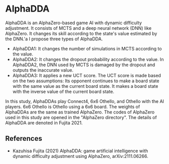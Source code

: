 # AlphaDDA

AlphaDDA is an AlphaZero-based game AI with dynamic difficulty adjustment.
It consists of MCTS and a deep neural network (DNN) like AlphaZero.
It changes its skill according to the state's value estimated by the DNN.'a
I propose three types of AlphaDDA.

- AlphaDDA1: It changes the number of simulations in MCTS according to the value.
- AlphaDDA2: It changes the dropout probability according to the value. In AlphaDDA2, the DNN used by MCTS is damaged by the dropout and outputs the inaccurate value.
- AlphaDDA3: It applies a new UCT score. The UCT score is made based on the two assumptions: Its opponent continues to make a board state with the same value as the current board state. It makes a board state with the inverse value of the current board state.

In this study, AlphaDDAs play Connect4, 6x6 Othello, and Othello with the AI players.
6x6 Othello is Othello using a 6x6 board.
The weights of AlphaDDAs are the same as trained AlphaZero.
The codes of AlphaZero used in this study are opened in the "AlphaZero directory".
The details of AlphaDDA are denoted in Fujita 2021.

## References

- Kazuhisa Fujita (2021) AlphaDDA: game artificial intelligence with dynamic difficulty adjustment using AlphaZero, arXiv:2111.06266.
